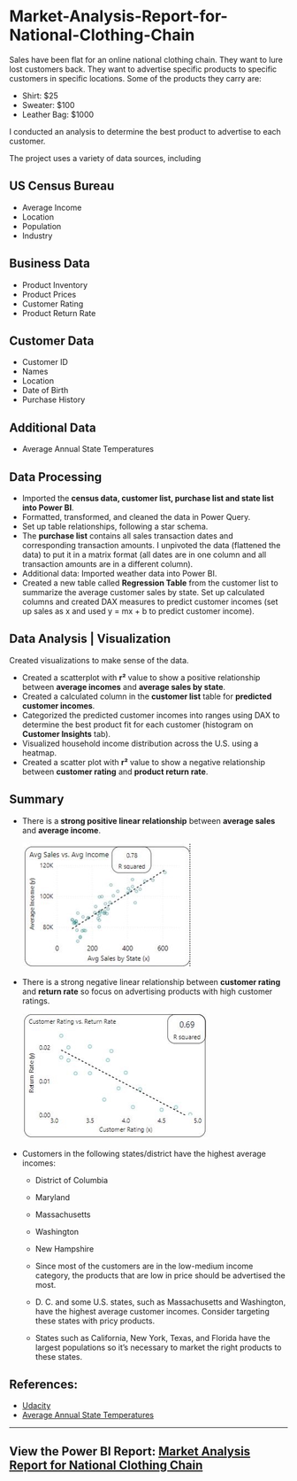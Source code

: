 # Market-Analysis-Report-for-National-Clothing-Chain

Sales have been flat for an online national clothing chain. They want to lure lost customers back. They want to advertise specific products to specific customers in specific locations. Some of the products they carry are:

*	Shirt: $25
*	Sweater: $100
*	Leather Bag: $1000

I conducted an analysis to determine the best product to advertise to each customer.

The project uses a variety of data sources, including
## US Census Bureau

* Average Income
* Location
* Population
* Industry

## Business Data

* Product Inventory
* Product Prices
* Customer Rating
* Product Return Rate

## Customer Data

* Customer ID
* Names
* Location
* Date of Birth
* Purchase History

## Additional Data

* Average Annual State Temperatures

## Data Processing

* Imported the **census data, customer list, purchase list and state list into Power BI**.
* Formatted, transformed, and cleaned the data in Power Query.
* Set up table relationships, following a star schema.
* The **purchase list** contains all sales transaction dates and corresponding transaction amounts. I unpivoted the data (flattened the data) to put it in a matrix format (all dates are in one column and all transaction amounts are in a different column).
* Additional data: Imported weather data into Power BI.
* Created a new table called **Regression Table** from the customer list to summarize the average customer sales by state. Set up calculated columns and created DAX measures to predict customer incomes (set up sales as x and used y = mx + b to predict customer income).

## Data Analysis | Visualization

Created visualizations to make sense of the data.

* Created a scatterplot with **r²** value to show a positive relationship between **average incomes** and **average sales by state**.
* Created a calculated column in the **customer list** table for **predicted customer incomes**.
* Categorized the predicted customer incomes into ranges using DAX to determine the best product fit for each customer (histogram on **Customer Insights** tab).
* Visualized household income distribution across the U.S. using a heatmap.
* Created a scatter plot with **r²** value to show a negative relationship between **customer rating** and **product return rate**.

## Summary

* There is a **strong positive linear relationship** between **average sales** and **average income**.

  ![Average Sales vs. Average Income image](https://github.com/HannahWorld/Market-Analysis-Report-for-National-Clothing-Chain/blob/main/Average%20sales_Average%20income%20image.jpg)

* There is a strong negative linear relationship between **customer rating** and **return rate** so focus on advertising products with high customer ratings.

  ![Average Rating vs. Return Rate image](https://github.com/HannahWorld/Market-Analysis-Report-for-National-Clothing-Chain/blob/main/Customer%20Rating_Return%20Rate%20image.jpg)

* Customers in the following states/district have the highest average incomes:

  - District of Columbia
  - Maryland
  - Massachusetts
  - Washington
  - New Hampshire

  - Since most of the customers are in the low-medium income category, the products that are low in price should be advertised the most.
  - D. C. and some U.S. states, such as Massachusetts and Washington, have the highest average customer incomes. Consider targeting these states with pricy products.
  - States such as California, New York, Texas, and Florida have the largest populations so it’s necessary to market the right products to these states.

## References: 

  - [Udacity](https://www.udacity.com/course/data-analysis-and-visualization-with-power-BI-nanodegree--nd331)
  - [Average Annual State Temperatures](https://www.currentresults.com/Weather/US/average-annual-state-temperatures.php)

---
## View the Power BI Report: [Market Analysis Report for National Clothing Chain](https://app.powerbi.com/view?r=eyJrIjoiMWI2ZDZmMzgtNzhhMi00NGZiLTljY2QtZjk1OWE2ZjM5ZDg4IiwidCI6ImFmN2JlMmJhLTU1OGEtNDlhMC1hYTQ2LWYxNzM0ZDJlN2UyNCJ9&embedImagePlaceholder=true&pageName=ReportSection)















